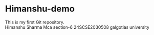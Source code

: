 # Himanshu-demo
This is my first Git repository.
<br>
Himanshu Sharma
Mca section-6 24SCSE2030508 galgotias university

